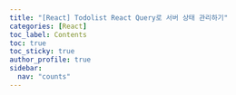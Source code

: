 ```yaml
---
title: "[React] Todolist React Query로 서버 상태 관리하기"
categories: [React]
toc_label: Contents
toc: true
toc_sticky: true
author_profile: true
sidebar:
  nav: "counts"
---
```


<br>
